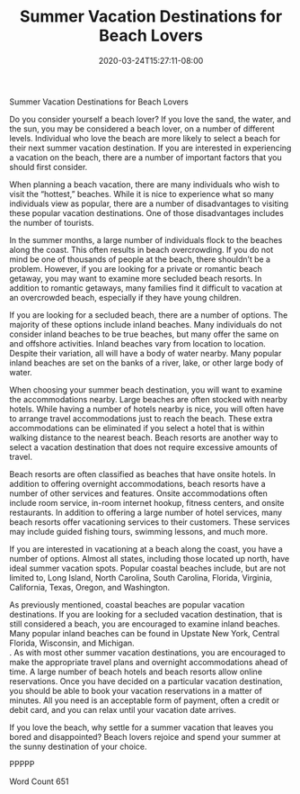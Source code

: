 ﻿---
title: "Summer Vacation Destinations for Beach Lovers"
date: 2020-03-24T15:27:11-08:00
description: "Summer Vacations Tips for Web Success"
featured_image: "/images/Summer Vacations.jpg"
tags: ["Summer Vacations"]
---

Summer Vacation Destinations for Beach Lovers

Do you consider yourself a beach lover?  If you love the sand, the water, and the sun, you may be considered a beach lover, on a number of different levels.  Individual who love the beach are more likely to select a beach for their next summer vacation destination.  If you are interested in experiencing a vacation on the beach, there are a number of important factors that you should first consider.

When planning a beach vacation, there are many individuals who wish to visit the “hottest,” beaches.  While it is nice to experience what so many individuals view as popular, there are a number of disadvantages to visiting these popular vacation destinations.  One of those disadvantages includes the number of tourists. 

In the summer months, a large number of individuals flock to the beaches along the coast.  This often results in beach overcrowding.  If you do not mind be one of thousands of people at the beach, there shouldn’t be a problem.  However, if you are looking for a private or romantic beach getaway, you may want to examine more secluded beach resorts.  In addition to romantic getaways, many families find it difficult to vacation at an overcrowded beach, especially if they have young children. 

If you are looking for a secluded beach, there are a number of options. The majority of these options include inland beaches.  Many individuals do not consider inland beaches to be true beaches, but many offer the same on and offshore activities.  Inland beaches vary from location to location.  Despite their variation, all will have a body of water nearby.  Many popular inland beaches are set on the banks of a river, lake, or other large body of water.  

When choosing your summer beach destination, you will want to examine the accommodations nearby.  Large beaches are often stocked with nearby hotels. While having a number of hotels nearby is nice, you will often have to arrange travel accommodations just to reach the beach. These extra accommodations can be eliminated if you select a hotel that is within walking distance to the nearest beach.  Beach resorts are another way to select a vacation destination that does not require excessive amounts of travel.

Beach resorts are often classified as beaches that have onsite hotels.  In addition to offering overnight accommodations, beach resorts have a number of other services and features.  Onsite accommodations often include room service, in-room internet hookup, fitness centers, and onsite restaurants.  In addition to offering a large number of hotel services, many beach resorts offer vacationing services to their customers.  These services may include guided fishing tours, swimming lessons, and much more. 

If you are interested in vacationing at a beach along the coast, you have a number of options.  Almost all states, including those located up north, have ideal summer vacation spots.  Popular coastal beaches include, but are not limited to, Long Island, North Carolina, South Carolina, Florida, Virginia, California, Texas, Oregon, and Washington.  

As previously mentioned, coastal beaches are popular vacation destinations.  If you are looking for a secluded vacation destination, that is still considered a beach, you are encouraged to examine inland beaches.  Many popular inland beaches can be found in Upstate New York, Central Florida, Wisconsin, and Michigan.  
.
As with most other summer vacation destinations, you are encouraged to make the appropriate travel plans and overnight accommodations ahead of time.  A large number of beach hotels and beach resorts allow online reservations.  Once you have decided on a particular vacation destination, you should be able to book your vacation reservations in a matter of minutes.  All you need is an acceptable form of payment, often a credit or debit card, and you can relax until your vacation date arrives. 

If you love the beach, why settle for a summer vacation that leaves you bored and disappointed?  Beach lovers rejoice and spend your summer at the sunny destination of your choice.

PPPPP

Word Count 651


